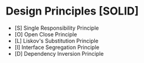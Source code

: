 # Design Principles [SOLID]
* [S] Single Responsibility Principle
* [O] Open Close Principle
* [L] Liskov's Substitution Principle
* [I] Interface Segregation Principle
* [D] Dependency Inversion Principle
